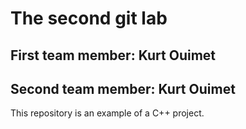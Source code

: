# The second git lab
## First team member: Kurt Ouimet
## Second team member: Kurt Ouimet
This repository is an example of a C++ project.